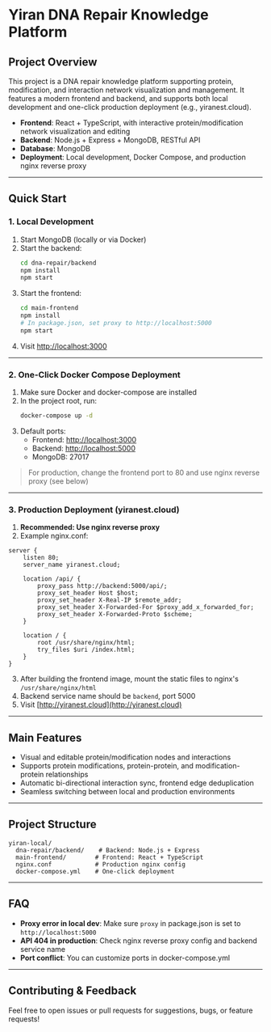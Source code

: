 # Yiran DNA Repair Knowledge Platform

## Project Overview
This project is a DNA repair knowledge platform supporting protein, modification, and interaction network visualization and management. It features a modern frontend and backend, and supports both local development and one-click production deployment (e.g., yiranest.cloud).

- **Frontend**: React + TypeScript, with interactive protein/modification network visualization and editing
- **Backend**: Node.js + Express + MongoDB, RESTful API
- **Database**: MongoDB
- **Deployment**: Local development, Docker Compose, and production nginx reverse proxy

---

## Quick Start

### 1. Local Development

1. Start MongoDB (locally or via Docker)
2. Start the backend:
   ```bash
   cd dna-repair/backend
   npm install
   npm start
   ```
3. Start the frontend:
   ```bash
   cd main-frontend
   npm install
   # In package.json, set proxy to http://localhost:5000
   npm start
   ```
4. Visit [http://localhost:3000](http://localhost:3000)

---

### 2. One-Click Docker Compose Deployment

1. Make sure Docker and docker-compose are installed
2. In the project root, run:
   ```bash
   docker-compose up -d
   ```
3. Default ports:
   - Frontend: [http://localhost:3000](http://localhost:3000)
   - Backend: [http://localhost:5000](http://localhost:5000)
   - MongoDB: 27017

> For production, change the frontend port to 80 and use nginx reverse proxy (see below)

---

### 3. Production Deployment (yiranest.cloud)

1. **Recommended: Use nginx reverse proxy**
2. Example nginx.conf:

```nginx
server {
    listen 80;
    server_name yiranest.cloud;

    location /api/ {
        proxy_pass http://backend:5000/api/;
        proxy_set_header Host $host;
        proxy_set_header X-Real-IP $remote_addr;
        proxy_set_header X-Forwarded-For $proxy_add_x_forwarded_for;
        proxy_set_header X-Forwarded-Proto $scheme;
    }

    location / {
        root /usr/share/nginx/html;
        try_files $uri /index.html;
    }
}
```

3. After building the frontend image, mount the static files to nginx's `/usr/share/nginx/html`
4. Backend service name should be `backend`, port 5000
5. Visit [http://yiranest.cloud](http://yiranest.cloud)

---

## Main Features
- Visual and editable protein/modification nodes and interactions
- Supports protein modifications, protein-protein, and modification-protein relationships
- Automatic bi-directional interaction sync, frontend edge deduplication
- Seamless switching between local and production environments

---

## Project Structure
```
yiran-local/
  dna-repair/backend/    # Backend: Node.js + Express
  main-frontend/        # Frontend: React + TypeScript
  nginx.conf            # Production nginx config
  docker-compose.yml    # One-click deployment
```

---

## FAQ
- **Proxy error in local dev**: Make sure `proxy` in package.json is set to `http://localhost:5000`
- **API 404 in production**: Check nginx reverse proxy config and backend service name
- **Port conflict**: You can customize ports in docker-compose.yml

---

## Contributing & Feedback
Feel free to open issues or pull requests for suggestions, bugs, or feature requests! 